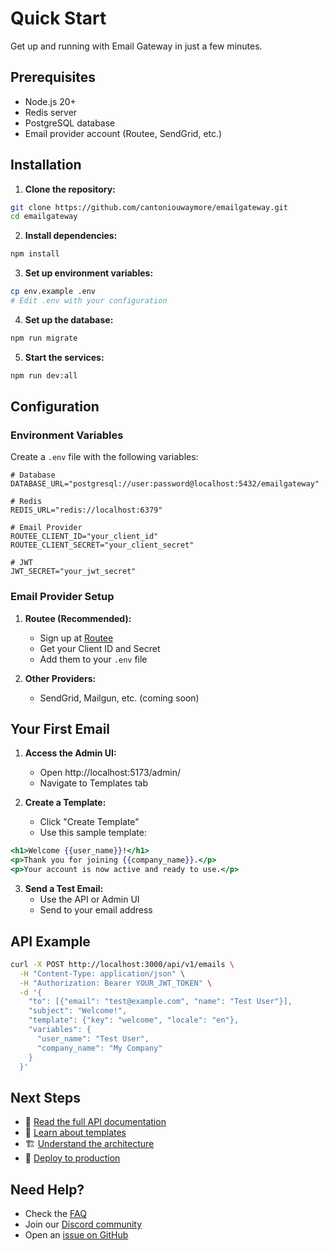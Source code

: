 # Quick Start

Get up and running with Email Gateway in just a few minutes.

## Prerequisites

- Node.js 20+ 
- Redis server
- PostgreSQL database
- Email provider account (Routee, SendGrid, etc.)

## Installation

1. **Clone the repository:**
```bash
git clone https://github.com/cantoniouwaymore/emailgateway.git
cd emailgateway
```

2. **Install dependencies:**
```bash
npm install
```

3. **Set up environment variables:**
```bash
cp env.example .env
# Edit .env with your configuration
```

4. **Set up the database:**
```bash
npm run migrate
```

5. **Start the services:**
```bash
npm run dev:all
```

## Configuration

### Environment Variables

Create a `.env` file with the following variables:

```env
# Database
DATABASE_URL="postgresql://user:password@localhost:5432/emailgateway"

# Redis
REDIS_URL="redis://localhost:6379"

# Email Provider
ROUTEE_CLIENT_ID="your_client_id"
ROUTEE_CLIENT_SECRET="your_client_secret"

# JWT
JWT_SECRET="your_jwt_secret"
```

### Email Provider Setup

1. **Routee (Recommended):**
   - Sign up at [Routee](https://routee.net)
   - Get your Client ID and Secret
   - Add them to your `.env` file

2. **Other Providers:**
   - SendGrid, Mailgun, etc. (coming soon)

## Your First Email

1. **Access the Admin UI:**
   - Open http://localhost:5173/admin/
   - Navigate to Templates tab

2. **Create a Template:**
   - Click "Create Template"
   - Use this sample template:

```handlebars
<h1>Welcome {{user_name}}!</h1>
<p>Thank you for joining {{company_name}}.</p>
<p>Your account is now active and ready to use.</p>
```

3. **Send a Test Email:**
   - Use the API or Admin UI
   - Send to your email address

## API Example

```bash
curl -X POST http://localhost:3000/api/v1/emails \
  -H "Content-Type: application/json" \
  -H "Authorization: Bearer YOUR_JWT_TOKEN" \
  -d '{
    "to": [{"email": "test@example.com", "name": "Test User"}],
    "subject": "Welcome!",
    "template": {"key": "welcome", "locale": "en"},
    "variables": {
      "user_name": "Test User",
      "company_name": "My Company"
    }
  }'
```

## Next Steps

- 📖 [Read the full API documentation](/api/)
- 🎨 [Learn about templates](/guides/templates)
- 🏗️ [Understand the architecture](/guides/architecture)
- 🚀 [Deploy to production](/guides/deployment)

## Need Help?

- Check the [FAQ](/faq)
- Join our [Discord community](https://discord.gg/emailgateway)
- Open an [issue on GitHub](https://github.com/cantoniouwaymore/emailgateway/issues)
